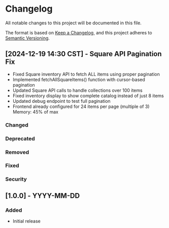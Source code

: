 # Changelog

All notable changes to this project will be documented in this file.

The format is based on [Keep a Changelog](https://keepachangelog.com/en/1.0.0/),
and this project adheres to [Semantic Versioning](https://semver.org/spec/v2.0.0.html).

## [2024-12-19 14:30 CST] - Square API Pagination Fix
- Fixed Square inventory API to fetch ALL items using proper pagination
- Implemented fetchAllSquareItems() function with cursor-based pagination
- Updated Square API calls to handle collections over 100 items
- Fixed inventory display to show complete catalog instead of just 8 items
- Updated debug endpoint to test full pagination
- Frontend already configured for 24 items per page (multiple of 3)
Memory: 45% of max

### Changed

### Deprecated

### Removed

### Fixed

### Security

## [1.0.0] - YYYY-MM-DD

### Added
- Initial release
